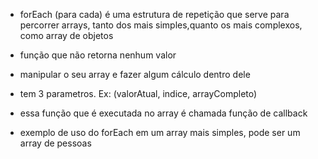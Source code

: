 * forEach (para cada) é uma estrutura de repetição que serve para percorrer arrays, tanto dos mais simples,quanto os mais complexos, como array de objetos

* função que não retorna nenhum valor

* manipular o seu array e fazer algum cálculo dentro dele

* tem 3 parametros. Ex: (valorAtual, indice, arrayCompleto)

* essa função que é executada no array é chamada função de callback

* exemplo de uso do forEach em um array mais simples, pode ser um array de pessoas